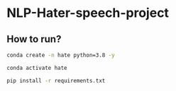 # NLP-Hater-speech-project

## How to run?

```bash
conda create -n hate python=3.8 -y
```

```bash
conda activate hate
```

```bash
pip install -r requirements.txt
```
